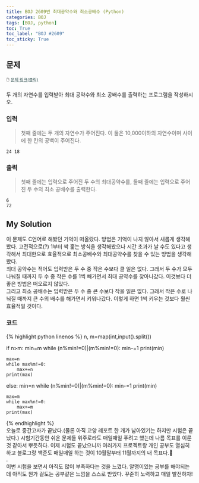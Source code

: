 ```yaml
---
title: BOJ 2609번 최대공약수와 최소공배수 (Python)
categories: BOJ
tags: [BOJ, python]
toc: True
toc_label: "BOJ #2609"
toc_sticky: True
---
```


## 문제
<span style="font-size:0.9em">:computer_mouse:
<a href='https://www.acmicpc.net/problem/2609' target='_blank' style="color: #2F4F4F; font-size:0.9em">
  문제 링크(클릭)
</a>
</span><br><br>
두 개의 자연수를 입력받아 최대 공약수와 최소 공배수를 출력하는 프로그램을 작성하시오.

### 입력
> 첫째 줄에는 두 개의 자연수가 주어진다. 이 둘은 10,000이하의 자연수이며 사이에 한 칸의 공백이 주어진다.

```
24 18
```

### 출력
> 첫째 줄에는 입력으로 주어진 두 수의 최대공약수를, 둘째 줄에는 입력으로 주어진 두 수의 최소 공배수를 출력한다.

```
6
72
```

## My Solution
이 문제도 C언어로 해봤던 기억이 떠올랐다. 방법은 기억이 나지 않아서 새롭게 생각해봤다. 고전적으로(?) 1부터 싹 훑는 방식을 생각해봤으나 시간 초과가 날 수도 있다고 생각해서 최대한으로 효율적으로 최소공배수와 최대공약수를 찾을 수 있는 방법을 생각해봤다.<br>
최대 공약수는 적어도 입력받은 두 수 중 작은 수보다 클 일은 없다. 그래서 두 수가 모두 나눠질 때까지 두 수 중 작은 수를 1씩 빼가면서 최대 공약수를 찾아나갔다. 이것보다 더 좋은 방법은 떠오르지 않았다.<br>
그리고 최소 공배수는 입력받은 두 수 중 큰 수보다 작을 일은 없다. 그래서 작은 수로 나눠질 때까지 큰 수의 배수를 해가면서 키워나갔다. 이렇게 하면 1씩 키우는 것보다 훨씬 효율적일 것이다.

### 코드
{% highlight python linenos %}
n, m=map(int,input().split())

if n>m:
    min=m
    while (n%min!=0)|(m%min!=0):
        min-=1
    print(min)

    max=n
    while max%m!=0:
        max+=n
    print(max)
else:
    min=n
    while (n%min!=0)|(m%min!=0):
        min-=1
    print(min)
    
    max=m
    while max%n!=0:
        max+=m
    print(max)

{% endhighlight %}
<br>
오늘로 중간고사가 끝났다.(물론 아직 교양 레포트 한 개가 남아있기는 하지만 시험은 끝났다.) 시험기간동안 쉬운 문제들 위주로라도 매일매일 푸려고 했는데 나름 목표를 이룬 것 같아서 뿌듯하다. 이제 시험도 끝났으니까 여러가지 프로젝트랑 개인 공부도 열심히 하고 블로그랑 백준도 매일매일 하는 것이 10월말부터 11월까지의 내 목표다.:raised_hands:<br>
.<br>
이번 시험을 보면서 아직도 많이 부족하다는 것을 느꼈다. 알맹이있는 공부를 해야되는데 아직도 뭔가 겉도는 공부같은 느낌을 스스로 받았다. 꾸준히 노력하고 매일 발전하자!